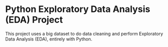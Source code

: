 # Python Exploratory Data Analysis (EDA) Project
This project uses a big dataset to do data cleaning and perform Exploratory Data Analysis (EDA), entirely with Python.
